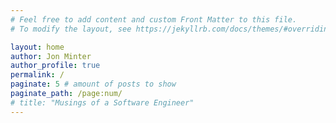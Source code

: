 ```yaml
---
# Feel free to add content and custom Front Matter to this file.
# To modify the layout, see https://jekyllrb.com/docs/themes/#overriding-theme-defaults

layout: home
author: Jon Minter
author_profile: true
permalink: /
paginate: 5 # amount of posts to show
paginate_path: /page:num/
# title: "Musings of a Software Engineer"
---
```

